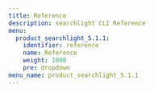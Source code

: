 ```yaml
---
title: Reference
description: searchlight CLI Reference
menu:
  product_searchlight_5.1.1:
    identifier: reference
    name: Reference
    weight: 1000
    pre: dropdown
menu_name: product_searchlight_5.1.1
---
```


